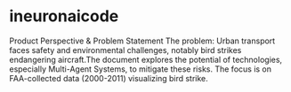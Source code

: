 # ineuronaicode
Product Perspective &amp; Problem Statement The problem: Urban transport faces safety and environmental challenges, notably bird strikes endangering aircraft.The document explores the potential of technologies, especially Multi-Agent Systems, to mitigate these risks. The focus is on FAA-collected data (2000-2011) visualizing bird strike.
